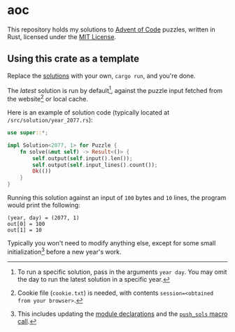 # aoc

This repository holds my solutions to [Advent of Code](https://adventofcode.com/) puzzles, written in Rust, licensed under the [MIT License](/LICENSE).

## Using this crate as a template

Replace the [solutions](/src/solution/) with your own, `cargo run`, and you're done.

The *latest* solution is run by default[^1], against the puzzle input fetched from the website[^2] or local cache.

Here is an example of solution code (typically located at `/src/solution/year_2077.rs`):

```rust
use super::*;

impl Solution<2077, 1> for Puzzle {
    fn solve(&mut self) -> Result<()> {
        self.output(self.input().len());
        self.output(self.input_lines().count());
        Ok(())
    }
}
```

Running this solution against an input of `100` bytes and `10` lines, the program would print the following:

```text
(year, day) = (2077, 1)
out[0] = 100
out[1] = 10
```

Typically you won't need to modify anything else, except for some small initialization[^3] before a new year's work.

[^1]: To run a specific solution, pass in the arguments `year day`.
You may omit the day to run the latest solution in a specific year.
[^2]: Cookie file (`cookie.txt`) is needed, with contents `session=<obtained from your browser>`.
[^3]: This includes updating the [module declarations][1] and the [`push_sols` macro call][2].

[1]: https://github.com/yescallop/aoc/blob/main/src/solution.rs#L15
[2]: https://github.com/yescallop/aoc/blob/main/src/dynamic.rs#L52
